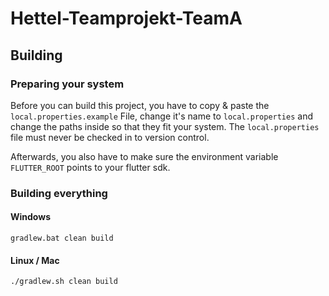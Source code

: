 # Hettel-Teamprojekt-TeamA

## Building

### Preparing your system
Before you can build this project, you have to copy & paste the `local.properties.example` File, change it's name to
`local.properties` and change the paths inside so that they fit your system. The `local.properties` file must never be
checked in to version control.

Afterwards, you also have to make sure the environment variable `FLUTTER_ROOT` points to your flutter sdk.

### Building everything
#### Windows
`gradlew.bat clean build`
#### Linux / Mac
`./gradlew.sh clean build`

